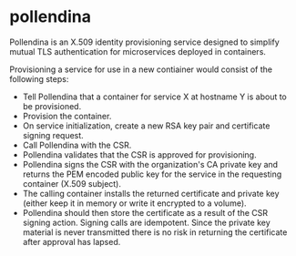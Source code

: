 # pollendina
Pollendina is an X.509 identity provisioning service designed to simplify mutual TLS authentication for microservices deployed in containers.

Provisioning a service for use in a new contiainer would consist of the following steps:
* Tell Pollendina that a container for service X at hostname Y is about to be provisioned.
* Provision the container.
* On service initialization, create a new RSA key pair and certificate signing request.
* Call Pollendina with the CSR.
* Pollendina validates that the CSR is approved for provisioning.
* Pollendina signs the CSR with the organization's CA private key and returns the PEM encoded public key for the service in the requesting container (X.509 subject).
* The calling container installs the returned certificate and private key (either keep it in memory or write it encrypted to a volume).
* Pollendina should then store the certificate as a result of the CSR signing action. Signing calls are idempotent. Since the private key material is never transmitted there is no risk in returning the certificate after approval has lapsed.

